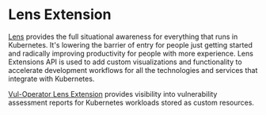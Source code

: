 # Lens Extension

[Lens][lens] provides the full situational awareness for everything that runs in Kubernetes. It's lowering the barrier
of entry for people just getting started and radically improving productivity for people with more experience.
Lens Extensions API is used to add custom visualizations and functionality to accelerate development workflows for all
the technologies and services that integrate with Kubernetes.

[Vul-Operator Lens Extension][lens-extension] provides visibility into vulnerability assessment reports for Kubernetes
workloads stored as custom resources.

[lens]: https://k8slens.dev/
[lens-extension]: https://github.com/khulnasoft/vul-operator-lens-extension
